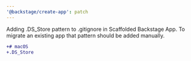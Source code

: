 ```yaml
---
'@backstage/create-app': patch
---
```


Adding .DS_Store pattern to .gitignore in Scaffolded Backstage App. To migrate an existing app that pattern should be added manually.

```diff
+# macOS
+.DS_Store
```
